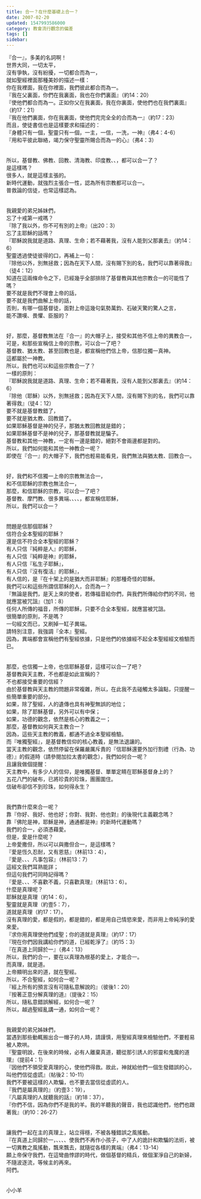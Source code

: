 ```yaml
---
title: 合一？在什麼基礎上合一？
date: 2007-02-20
updated: 1547993586000
category: 教會流行觀念的偏差
tags: []
sidebar: 
---
```


<p>『合一』，多美的名詞啊！<br/>世界大同，一切太平，<br/>沒有爭執，沒有紛擾，一切都合而為一，<br/><!--more-->就如聖經裡面那種美妙的描述一樣：<br/>你在我裡面，我在你裡面，我們彼此都合而為一。<br/>『我在父裏面，你們在我裏面，我也在你們裏面』（約14：20）<br/>『使他們都合而為一。正如你父在我裏面，我在你裏面，使他們也在我們裏面』（約17：21）<br/>『我在他們裏面，你在我裏面，使他們完完全全的合而為一』（約17：23）<br/>而且，使徒書信也是這樣要求和描述的：<br/>『身體只有一個，聖靈只有一個，一主，一信，一洗，一神』（弗4：4-6）<br/>『用和平彼此聯絡，竭力保守聖靈所賜合而為一的心』（弗4：3）<br/><br/><br/>所以，基督教、佛教、回教、清海教、印度教、、，都可以合一了？<br/>是這樣嗎？<br/>很多人，就是這樣主張的。<br/>新時代運動，就強烈主張合一性，認為所有宗教都可以合一。<br/>普救論的信徒，也常這樣認為。<br/><br/><br/>我親愛的弟兄姊妹們，<br/>忘了十戒第一戒嗎？<br/>『除了我以外，你不可有別的上帝』（出20：3）<br/>忘了主耶穌的話嗎？<br/>『耶穌說我就是道路、真理、生命；若不藉著我，沒有人能到父那裏去』（約14：6）<br/>聖靈透過使徒彼得的口，再補上一句：<br/>『除他以外，別無拯救；因為在天下人間，沒有賜下別的名，我們可以靠著得救』（徒4：12）<br/>知道在這兩條命令之下，已經幾乎全部排除了基督教與其他宗教合一的可能性了嗎？<br/>要不就是我們不理會上帝的話，<br/>要不就是我們曲解上帝的話，<br/>否則，有哪一個基督徒，面對上帝這幾句氣勢萬鈞、石破天驚的驚人之言，<br/>能不讚嘆、畏懼、臣服的？<br/><br/><br/>好，那麼，基督教無法在『合一』的大帽子上，接受和其他不信上帝的異教合一，<br/>可是，和那些宣稱信上帝的宗教，可以合一了吧？<br/>基督教、猶太教、甚至回教也是，都宣稱他們信上帝，信那位獨一真神。<br/>這都屬於一神教。<br/>所以，我們也可以和這些宗教合一了？<br/>一樣的原則：<br/>『耶穌說我就是道路、真理、生命；若不藉著我，沒有人能到父那裏去』（約14：6）<br/>『除他（耶穌）以外，別無拯救；因為在天下人間，沒有賜下別的名，我們可以靠著得救』（徒4：12）<br/>要不就是基督教錯了，<br/>要不就是猶太教、回教錯了。<br/>如果耶穌基督是神的兒子，那猶太教回教就是錯的；<br/>如果耶穌基督不是神的兒子，那基督教就是騙子。<br/>基督教和其他一神教，一定有一邊是錯的，絕對不會兩邊都是對的。<br/>所以，我們如何能和其他一神教合一呢？<br/>即使在『合一』的大帽子下，我們也輕易能看見，我們無法與猶太教、回教合一。<br/><br/><br/>好，我們和不信獨一上帝的宗教無法合一，<br/>和不信耶穌的宗教也無法合一，<br/>那麼，和信耶穌的宗教，可以合一了吧？<br/>基督教、摩門教、很多異端、、、、，都宣稱信耶穌，<br/>所以，我們可以合一？<br/><br/><br/>問題是信那個耶穌？<br/>信符合全本聖經的耶穌？<br/>還是信不符合全本聖經的耶穌？<br/>有人只信『純粹是人』的耶穌，<br/>有人只信『純粹是神』的耶穌，<br/>有人只信『私生子耶穌』，<br/>有人只信『沒有復活』的耶穌』，<br/>有人信的，是『在十架上的是猶大而非耶穌』的那種奇怪的耶穌。<br/>我們可以和這些所謂信耶穌的人，合而為一？<br/>『無論是我們，是天上來的使者，若傳福音給你們，與我們所傳給你們的不同，他就應當被咒詛』（加1：8）<br/>任何人所傳的福音，所傳的耶穌，只要不合全本聖經，就應當被咒詛。<br/>很簡單的原則，不是嗎？<br/>一句經文而已，又刷掉一缸子異端。<br/>請特別注意，我強調『全本』聖經。<br/>因為，異端都會宣稱他們有聖經依據，只是他們的依據經不起全本聖經經文檢驗而已。<br/><br/><br/>那麼，也信獨一上帝，也信耶穌基督，這樣可以合一了吧？<br/>基督教與天主教，不也都是如此宣稱的？<br/>不也都接受重要的信經？<br/>由於基督教與天主教的問題非常複雜，所以，在此我不去碰觸太多論點，只提醒一些簡單重要的部分。<br/>如果，除了聖經，人的遺傳也具有神聖無誤的地位；<br/>如果，除了耶穌基督，另外可以有中保；<br/>如果，功德的觀念，依然是核心的教義之一；<br/>那麼，基督教如何與天主教合一？<br/>因為，這些天主教的教義，都通不過全本聖經檢驗。<br/>而『唯獨聖經』，是基督教信仰的核心教義，是無法退讓的。<br/>當天主教的觀念，依然停留在保羅嚴厲斥責的『信耶穌還要外加行割禮（行為、功德）』的假道時（請參閱加拉太書的觀念），我們如何合一呢？<br/>且讓我做個提醒：<br/>天主教中，有多少人的信仰，是唯獨基督、單單定睛在耶穌基督身上的？<br/>五花八門的破布，已將珍貴的珍珠，團團圍住。<br/>信破布卻信不到珍珠，如何得永生？<br/><br/><br/>我們靠什麼來合一呢？<br/>靠『你好、我好、他也好；你對、我對、他也對』的後現代主義觀念嗎？<br/>靠『佛陀是神，耶穌是神，通通都是神』的新時代運動嗎？<br/>我們的合一，必須憑藉愛。<br/>但是，愛是什麼呢？<br/>上帝愛撒但，所以可以與撒但合一，是這樣嗎？<br/>『愛是恆久忍耐，又有恩慈』（林前13：4），<br/>『愛是、、、凡事包容』（林前13：7）<br/>這經文我們耳熟能詳；<br/>但這句我們可同時記得嗎？<br/>『愛是、、、不喜歡不義，只喜歡真理』（林前13：6）。<br/>什麼是真理呢？<br/>耶穌就是真理（約14：6），<br/>聖靈就是真理（約壹5：7），<br/>道就是真理（約17：17）。<br/>沒有真理的愛，都是假的，都是錯的，都是用自己情慾來愛，而非用上帝純淨的愛來愛。<br/>『求你用真理使他們成聖；你的道就是真理』（約17：17）<br/>『現在你們因我講給你們的道，已經乾淨了』（約15：3）<br/>『在真道上同歸於一』（弗4：13）<br/>所以，我們的合一，要在以真理為根基的愛上，才能合一。<br/>而真理，就是道。<br/>上帝顯明出來的道，就在聖經。<br/>所以，不合聖經，如何合一呢？<br/>『經上所有的預言沒有可隨私意解說的』（彼後1：20）<br/>『按著正意分解真理的道』（提後2：15）<br/>所以，隨私意錯誤解經，如何合一呢？<br/>所以，越過聖經亂講一通，如何合一呢？<br/><br/><br/>我親愛的弟兄姊妹們，<br/>當遇到那些動輒搬出合一帽子的人時，請謹慎，用聖經真理來檢驗他們，不要輕易被人欺哄。<br/>『聖靈明說，在後來的時候，必有人離棄真道，聽從那引誘人的邪靈和鬼魔的道理』（提前4：1）<br/>『因他們不領受愛真理的心，使他們得救。故此，神就給他們一個生發錯誤的心，叫他們信從虛謊』（帖後2：10-11）<br/>我們不要被這樣的人欺騙，也不要去當信從虛謊的人。<br/>『我們是屬真理的』（約壹3：19），<br/>『凡屬真理的人就聽我的話』（約18：37），<br/>『你們不信，因為你們不是我的羊。我的羊聽我的聲音，我也認識他們，他們也跟著我』（約10：26-27）<br/><br/><br/>讓我們一起在主的真理上，站立得穩，不被各種錯誤之風搖動。<br/>『在真道上同歸於一，、、、、使我們不再作小孩子，中了人的詭計和欺騙的法術，被一切異教之風搖動，飄來飄去，就隨從各樣的異端』（弗4：13-14）<br/>願上帝保守我們，在這彎曲悖謬的時代，做個基督的精兵，做個潔淨自己的新婦，不隨波逐流，等候主的再來。<br/>阿們。<br/><br/><br/>小小羊<br/><br/></p><p> </p><br/><br/><br/>